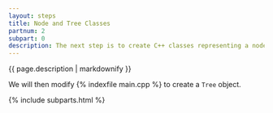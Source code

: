 ```yaml
---
layout: steps
title: Node and Tree Classes
partnum: 2
subpart: 0
description: The next step is to create C++ classes representing a node (`Node` class) in a phylogenetic tree (`Tree` class).
---
```

{{ page.description | markdownify }}

We will then modify {% indexfile main.cpp %} to create a `Tree` object.

{% include subparts.html %}
